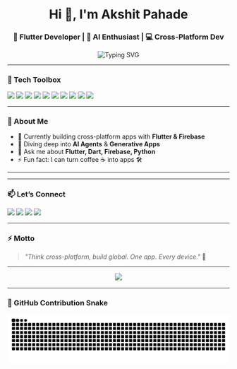 <h1 align="center">Hi 👋, I'm Akshit Pahade</h1>
<h3 align="center">🚀 Flutter Developer | 🧠 AI Enthusiast | 💻 Cross-Platform Dev</h3>

<p align="center">
  <img src="https://readme-typing-svg.demolab.com?font=Fira+Code&weight=700&size=22&pause=1000&center=true&vCenter=true&width=435&lines=Flutter+Dev+%F0%9F%9A%80;Cross+Platform+Builder+%F0%9F%8C%90;AI+App+Explorer+%F0%9F%A7%A0;Clean+Code+Lover+%F0%9F%92%BB" alt="Typing SVG" />
</p>

---

### 🧩 Tech Toolbox

<p align="left">
  <img src="https://img.shields.io/badge/Dart-0175C2?style=for-the-badge&logo=dart&logoColor=white" />
  <img src="https://img.shields.io/badge/Flutter-02569B?style=for-the-badge&logo=flutter&logoColor=white" />
  <img src="https://img.shields.io/badge/Firebase-ffca28?style=for-the-badge&logo=firebase&logoColor=black" />
  <img src="https://img.shields.io/badge/Python-3776AB?style=for-the-badge&logo=python&logoColor=white" />
  <img src="https://img.shields.io/badge/C%2B%2B-00599C?style=for-the-badge&logo=c%2B%2B&logoColor=white" />
  <img src="https://img.shields.io/badge/Java-ED8B00?style=for-the-badge&logo=java&logoColor=white" />
  <img src="https://img.shields.io/badge/HTML-E34F26?style=for-the-badge&logo=html5&logoColor=white" />
  <img src="https://img.shields.io/badge/CSS-1572B6?style=for-the-badge&logo=css3&logoColor=white" />
  <img src="https://img.shields.io/badge/JavaScript-F7DF1E?style=for-the-badge&logo=javascript&logoColor=black" />
  <img src="https://img.shields.io/badge/LaTeX-008080?style=for-the-badge&logo=latex&logoColor=white" />
</p>

---

### 🌟 About Me
- 🔭 Currently building cross-platform apps with **Flutter & Firebase**
- 🌱 Diving deep into **AI Agents** & **Generative Apps**
- 💬 Ask me about **Flutter, Dart, Firebase, Python**
- ⚡ Fun fact: I can turn coffee ☕ into apps 🛠️

---

---

### 📫 Let’s Connect
<p align="left">
  <a href="mailto:your.email@example.com"><img src="https://img.shields.io/badge/Gmail-D14836?style=for-the-badge&logo=gmail&logoColor=white"></a>
  <a href="https://www.linkedin.com/in/your-profile/" target="_blank"><img src="https://img.shields.io/badge/LinkedIn-0A66C2?style=for-the-badge&logo=linkedin&logoColor=white"></a>
  <a href="https://twitter.com/yourhandle" target="_blank"><img src="https://img.shields.io/badge/Twitter-1DA1F2?style=for-the-badge&logo=twitter&logoColor=white"></a>
  <a href="https://bro.dev" target="_blank"><img src="https://img.shields.io/badge/Portfolio-000000?style=for-the-badge&logo=vercel&logoColor=white"></a>
</p>

---

### ⚡ Motto
> _"Think cross-platform, build global. One app. Every device."_ 🚀

---

<p align="center">
  <img src="https://capsule-render.vercel.app/api?type=waving&color=0:4285F4,100:34A853&height=140&section=footer&text=Happy%20Coding!&fontColor=ffffff&fontSize=30&fontAlignY=40" />
</p>

---

### 🐍 GitHub Contribution Snake

<p align="center">
  <img src="https://raw.githubusercontent.com/Akshit2807/Akshit2807/output/github-contribution-grid-snake.svg" alt="snake animation" />
</p>

